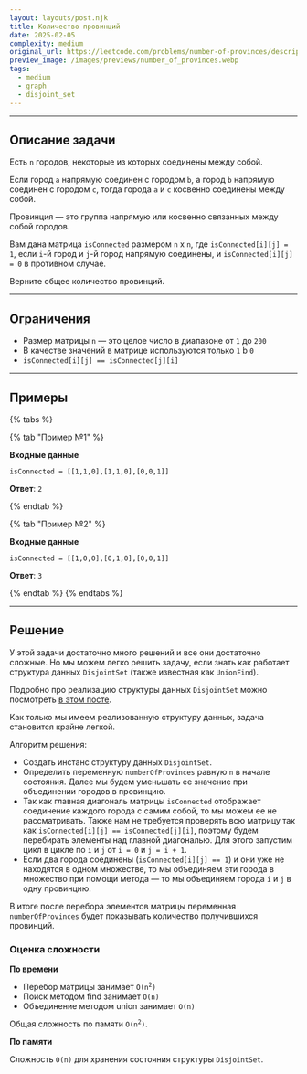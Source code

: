 ```yaml
---
layout: layouts/post.njk
title: Количество провинций
date: 2025-02-05
complexity: medium
original_url: https://leetcode.com/problems/number-of-provinces/description/
preview_image: /images/previews/number_of_provinces.webp
tags:
  - medium
  - graph
  - disjoint_set
---
```


---

## Описание задачи

Есть `n` городов, некоторые из которых соединены между собой.

Если город `a` напрямую соединен c городом `b`, а город `b` напрямую соединен с городом `c`, тогда города `a` и `c`
косвенно соединены между собой.

Провинция — это группа напрямую или косвенно связанных между собой городов.

Вам дана матрица `isConnected` размером `n` x `n`, где `isConnected[i][j] = 1`, если `i`-й город и `j`-й город напрямую
соединены, и `isConnected[i][j] = 0` в противном случае.

Верните общее количество провинций.

---

## Ограничения

- Размер матрицы `n` — это целое число в диапазоне от `1` до `200`
- В качестве значений в матрице используются только `1` b `0`
- `isConnected[i][j] == isConnected[j][i]`

---

## Примеры

{% tabs %}

{% tab "Пример №1" %}

**Входные данные**

```
isConnected = [[1,1,0],[1,1,0],[0,0,1]]
```

**Ответ**: `2`

{% endtab %}

{% tab "Пример №2" %}

**Входные данные**

```
isConnected = [[1,0,0],[0,1,0],[0,0,1]]
```

**Ответ**: `3`

{% endtab %}
{% endtabs %}

---

## Решение

У этой задачи достаточно много решений и все они достаточно сложные. Но мы можем легко решить задачу, если знать как
работает структура данных `DisjointSet` (также известная как `UnionFind`).

Подробно про реализацию структуры данных `DisjointSet` можно посмотреть [в этом посте](../disjoint_set).

Как только мы имеем реализованную структуру данных, задача становится крайне легкой.

Алгоритм решения:

- Создать инстанс структуру данных `DisjointSet`.
- Определить переменную `numberOfProvinces` равную `n` в начале состояния. Далее мы будем уменьшать ее значение при
  объединении городов в провинцию.
- Так как главная диагональ матрицы `isConnected` отображает соединение каждого города с самим собой, то мы можем ее не
  рассматривать. Также нам не требуется проверять всю матрицу так как `isConnected[i][j] == isConnected[j][i]`, поэтому
  будем перебирать элементы над главной диагональю. Для этого запустим цикл в цикле по `i` и `j` от `i = 0` и
  `j = i + 1`.
- Если два города соединены (`isConnected[i][j] == 1`) и они уже не находятся в одном множестве, то мы объединяем эти
  города в множество при помощи метода — то мы объединяем города `i` и `j` в одну провинцию.

В итоге после перебора элементов матрицы переменная `numberOfProvinces` будет показывать количество получившихся
провинций.

### Оценка сложности

**По времени**

- Перебор матрицы занимает <code>O(n<sup>2</sup>)</code>
- Поиск методом find занимает `O(n)`
- Объединение методом union занимает `O(n)`

Общая сложность по памяти <code>O(n<sup>2</sup>)</code>.

**По памяти**

Сложность `O(n)` для хранения состояния структуры `DisjointSet`.
